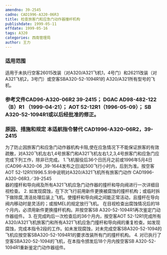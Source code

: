 ```yaml
---
amendno: 39-2545
cadno: CAD1996-A320-06R3
title: 检查旅客门和应急门动作器撞杆机构
publishdate: 1999-05-11
effdate: 1999-05-16
tags: A320
categories: 西南管理局
author: 王力
---
```


### 适用范围 
适用于未执行空客26015改装（对A320/A321飞机1，4号门）和26211改装（对A321飞机2，3号门）或空客SBA320-52-1094R1的 A320/A321所有型号的飞机。

### 参考文件CAD96-A320-06R2  39-2415； DGAC AD98-482-122（B）R1 （1999-04-21）； AOT 52-12R1（1996-05-09）； SB A320-52-1094R1或以后经批准的修正。

### 原因、措施和规定 本适航指令替代 CAD1996-A320-06R2，39-2415
 为了防止因旅客门和应急门动作器机构卡阻,使在应急情况下不能保证旅客的有效疏散，对A320飞机左右1,4号旅客门和A321飞机左右1,2,3,4号旅客门和应急门应完成下列工作，除非已完成。
1.飞机服役后36个日历月之前或1996年5月4日(CAD96-A320-06 ,39-1644发布之日)起500飞行小时内，后到为准。按空客AOT 52-12R1(1996.5.9)中说明对A320/A321飞机所有旅客门动作
  CAD1996-A320-06R3／39-2545   
器的撞杆和导向阀及所有A321飞机应急门动作器的撞杆和导向阀进行一次详细目视检查。
2.
如发现腐蚀，在下次飞行前用新件更换被腐蚀的撞杆机构；或临时拆下做除腐,清洁处理后装上飞机。使撞杆和导向阀之间能正常活动，且撞杆在导向阀内移动时是灵活的；或按MEL的规定放行飞机。 
在目视检查出腐蚀情况后的18个月内，必须用新件更换撞杆机构。并按空客SB A320-52-1094R1再次鉴定门动作器组件。 
3.
在完成昀后一次检查后的36个月内，按空客AOT 52-12R1完成所有A320/A321飞机旅客门和所有A321飞机应急门撞杆和导向阀的重复检查。如发现腐蚀，完成本指令2段的工作。如未发现腐蚀，对未完成空客SBA320-52-1094的飞机应按空客SBA320-52-1094R1的要求改装所有门的撞杆机构。 
4.
对已执行了空客SBA320-52-1094的飞机，在本指令颁发后18个月内按空客SB A320-52-1094R1重新鉴定门动作器组件。 

